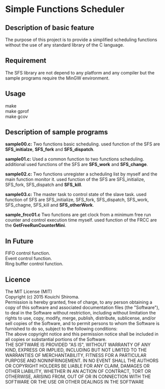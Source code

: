 # Simple Functions Scheduler

## Description of basic feature
The purpose of this project is to provide a simplified scheduling functions without the use of any standard library of the C language.

## Requirement
The SFS library are not depend to any platform and any compiler but the sample programs require the MinGW environment.  

## Usage
 make  
 make gprof  
 make gcov  

## Description of sample programs
**sample00.c:** Two functions basic scheduling. used function of the SFS are **SFS_initialze**, **SFS_fork** and **SFS_dispatch**.  

**sample01.c:** Used a common function to two functions scheduling. additional used functions of the SFS are **SFS_work** and **SFS_change**.  

**sample02.c:** Two functions unregister a scheduling list by myself and the main function monitor it. used function of the SFS are SFS_initialize, SFS_fork, SFS_dispatch and **SFS_kill**.  

**sample03.c:** The master task to control state of the slave task. used function of SFS are SFS_initialize, SFS_fork, SFS_dispatch, SFS_work, SFS_chagne, SFS_kill and **SFS_otherWork**.  


**sample_frcc01.c** Two functions are get clock from a minimum free run counter and control execution time myself. used function of the FRCC are the **GetFreeRunCounterMini**.  


## In Future
FIFO control function.  
Event control function.  
Ring buffer control function.  

## Licence

The MIT License (MIT)  
Copyright (c) 2015 Kouichi Shiroma.  
Permission is hereby granted, free of charge, to any person obtaining a copy of
this software and associated documentation files (the "Software"), to deal in
the Software without restriction, including without limitation the rights to
use, copy, modify, merge, publish, distribute, sublicense, and/or sell copies of
the Software, and to permit persons to whom the Software is furnished to do so,
subject to the following conditions:  
The above copyright notice and this permission notice shall be included in all
copies or substantial portions of the Software.  
THE SOFTWARE IS PROVIDED "AS IS", WITHOUT WARRANTY OF ANY KIND, EXPRESS OR
IMPLIED, INCLUDING BUT NOT LIMITED TO THE WARRANTIES OF MERCHANTABILITY, FITNESS
FOR A PARTICULAR PURPOSE AND NONINFRINGEMENT. IN NO EVENT SHALL THE AUTHORS OR
COPYRIGHT HOLDERS BE LIABLE FOR ANY CLAIM, DAMAGES OR OTHER LIABILITY, WHETHER
IN AN ACTION OF CONTRACT, TORT OR OTHERWISE, ARISING FROM, OUT OF OR IN
CONNECTION WITH THE SOFTWARE OR THE USE OR OTHER DEALINGS IN THE SOFTWARE

